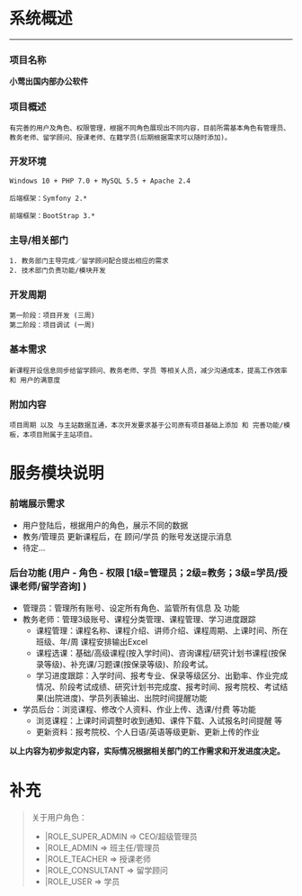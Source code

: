 # 系统概述

***


### 项目名称

**小莺出国内部办公软件**

### 项目概述

    有完善的用户及角色、权限管理，根据不同角色展现出不同内容，目前所需基本角色有管理员、教务老师、留学顾问、授课老师、在籍学员(后期根据需求可以随时添加)。


### 开发环境

    Windows 10 + PHP 7.0 + MySQL 5.5 + Apache 2.4 

    后端框架：Symfony 2.*

    前端框架：BootStrap 3.*


### 主导/相关部门

    1. 教务部门主导完成／留学顾问配合提出相应的需求
    2. 技术部门负责功能/模块开发


### 开发周期

    第一阶段：项目开发 (三周)
    第二阶段：项目调试 (一周)


### 基本需求

    新课程开设信息同步给留学顾问、教务老师、学员 等相关人员，减少沟通成本，提高工作效率 和 用户的满意度


### 附加内容

    项目周期 以及 与主站数据互通，本次开发要求基于公司原有项目基础上添加 和 完善功能/模板，本项目附属于主站项目。



# 服务模块说明

### 前端展示需求

* 用户登陆后，根据用户的角色，展示不同的数据
* 教务/管理员 更新课程后，在 顾问/学员 的账号发送提示消息
* 待定...

### 后台功能 (用户 - 角色 - 权限 [1级=管理员；2级=教务；3级=学员/授课老师/留学咨询] )

* 管理员：管理所有账号、设定所有角色、监管所有信息 及 功能
* 教务老师：管理3级账号、课程分类管理、课程管理、学习进度跟踪
    * 课程管理：课程名称、课程介绍、讲师介绍、课程周期、上课时间、所在班级、年/周 课程安排输出Excel
    * 课程选课：基础/高级课程(按入学时间)、咨询课程/研究计划书课程(按保录等级)、补充课/习题课(按保录等级)、阶段考试。
    * 学习进度跟踪：入学时间、报考专业、保录等级区分、出勤率、作业完成情况、阶段考试成绩、研究计划书完成度、报考时间、报考院校、考试结果(出院进度)、学员列表输出、出院时间提醒功能
* 学员后台：浏览课程、修改个人资料、作业上传、选课/付费 等功能
    * 浏览课程：上课时间调整时收到通知、课件下载、入试报名时间提醒 等
    * 更新资料：报考院校、个人日语/英语等级更新、更新上传的作业


**以上内容为初步拟定内容，实际情况根据相关部门的工作需求和开发进度决定。**



# 补充

> 关于用户角色：
> * |ROLE_SUPER_ADMIN => CEO/超级管理员
> * |ROLE_ADMIN => 班主任/管理员
> * |ROLE_TEACHER => 授课老师
> * |ROLE_CONSULTANT => 留学顾问
> * |ROLE_USER => 学员
